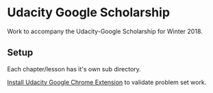 
# Udacity Google Scholarship

Work to accompany the Udacity-Google Scholarship for Winter 2018.

## Setup 

Each chapter/lesson has it's own sub directory.

[Install Udacity Google Chrome Extension](https://chrome.google.com/webstore/detail/udacity-front-end-feedbac/melpgahbngpgnbhhccnopmlmpbmdaeoi/related) to validate problem set work.